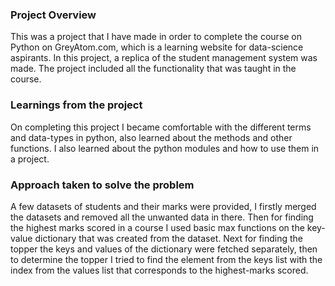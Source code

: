 ### Project Overview

 This was a project that I have made in order to complete the course on Python on GreyAtom.com, which is a learning website for data-science aspirants. In this project, a replica of the student management system was made. The project included all the functionality that was taught in the course. 


### Learnings from the project

 On completing this project I became comfortable with the different terms and data-types in python, also learned about the methods and other functions. I also learned about the python modules and how to use them in a project.


### Approach taken to solve the problem

 A few datasets of students and their marks were provided, 
I firstly merged the datasets and removed all the unwanted data in there. Then for finding the highest marks scored in a course I used basic max functions on the key-value dictionary that was created from the dataset. Next for finding the topper the keys and values of the dictionary were fetched separately, then to determine the topper I tried to find the element from the keys list with the index from the values list that corresponds to the highest-marks scored.


